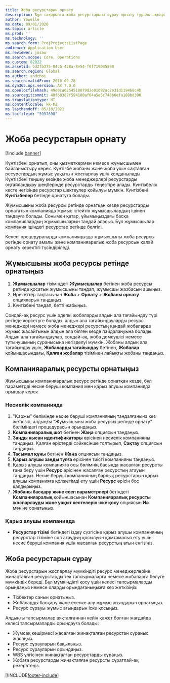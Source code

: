 ```yaml
---
title: Жоба ресурстарын орнату
description: Бұл тақырыпта жоба ресурстарына сұрау орнату туралы ақпарат берілген.
author: Yowelle
ms.date: 09/01/2020
ms.topic: article
ms.prod: ''
ms.technology: ''
ms.search.form: ProjProjectsListPage
audience: Application User
ms.reviewer: josaw
ms.search.scope: Core, Operations
ms.custom: 82022
ms.assetid: bd2fb375-84c6-428a-8e54-f0f719045898
ms.search.region: Global
ms.author: andchoi
ms.search.validFrom: 2016-02-28
ms.dyn365.ops.version: AX 7.0.0
ms.openlocfilehash: 49e0ca6254518079d2e01d92ac2e31d119468c4b
ms.sourcegitcommit: 40f68387f594180af64a5e5c748b6efa188bd300
ms.translationtype: HT
ms.contentlocale: kk-KZ
ms.lasthandoff: 05/10/2021
ms.locfileid: "5997698"
---
```

# <a name="set-up-project-resources"></a>Жоба ресурстарын орнату

[!include [banner](../includes/banner.md)]

Күнтізбені орнатып, оны қызметкермен немесе жұмысшымен байланыстыру керек. Күнтізбе жобаны және жоба үшін сақталған ресурстардың жұмыс уақытын жоспарлау үшін қолданылады. Күнтізбені теңшеу кезінде жоба менеджерлері ресурстарды оңтайландыру шеңберінде ресурстарды теңестіре алады. Күнтізбелік кесте негізінде ресурстар шектеулер қойылуы мүмкін. Күнтізбені **Күнтізбелер** бетінде орнатуға болады.

Жұмысшыны жоба ресурсы ретінде орнатқан кезде ресурстарды орнататын компанияда жұмыс істейтін жұмысшылардың ішінен таңдауға болады. Сонымен қатар, ұйымыңыздағы басқа компаниялардың жұмысшыларын таңдай аласыз. Бұл жұмысшылар компания ішіндегі ресурстар ретінде белгілі.

Келесі процедураларда компанияңызда жұмысшыны жоба ресурсы ретінде орнату амалы және компанияаралық жоба ресурсын қалай орнату керектігі түсіндіріледі.

## <a name="set-up-a-worker-as-a-project-resource"></a>Жұмысшыны жоба ресурсы ретінде орнатыңыз

1. **Жұмысшылар** тізіміндегі **Жұмысшылар** бетінен жоба ресурсы ретінде қосатын жұмысшыны таңдап, жұмысшы жазбасын ашыңыз.
2. Әрекеттер тақтасынан **Жоба** &gt; **Орнату** &gt; **Жобаны орнату** опцияларын таңдаңыз.
3. Күнтізбені таңдап, бетті жабыңыз.

Сондай-ақ ресурс үшін әдепкі жобаларды алдын ала тағайындау түрі ретінде көрсетуге болады. алдын ала тағайындауларды ресурс менеджері немесе жоба менеджері ресурстың қандай жобаларда жұмыс жасайтынын алдын ала білген кезде пайдалануына болады. Алдын ала тағайындаулар, сондай-ақ, жоба демеушісі немесе тұтынушының сұранысына негізделуі мүмкін. Жобаны алдын ала тағайындау үшін, **Жобаларды тағайындау** бетінен, **Жобалар** қойыншасындағы, **Қалған жобалар** тізімінен лайықты жобаны таңдаңыз.

## <a name="set-up-an-intercompany-resource"></a>Компанияаралық ресурсты орнатыңыз

Жұмысшыны компанияаралық ресурс ретінде орнатқан кезде, бұл параметрді несие беруші компания мен қарыз алушы компанияда орындау керек.

### <a name="in-the-lending-company"></a>Несиелік компанияда

1. "Қаржы" бөлімінде несие беруші компанияның таңдалғанына көз жеткізіп, алдыңғы "Жұмысшыны жоба ресурсы ретінде орнату" бөліміндегі процедурасын орындаңыз.
2. **Компанияаралық шот** бетінен **Жаңа** опциясын таңдаңыз.
3. **Заңды нысан идентификаторы** өрісінен несиелік компанияны таңдаңыз. Қалған өрістерді сәйкесінше толтырып, **Сақтау** опциясын таңдаңыз.
4. **Тасымал құны** бетінен **Жаңа** опциясын таңдаңыз.
5. **Қарыз алушы заңды тұлға** өрісінен тиісті компанияны таңдаңыз.
6. Қарыз алушы компанияға осы бөлімнің басында жасалған ресурсты ғана беру үшін **Ресурс** өрісінен жасалған ресурстың атауын таңдаңыз. Несие беруші компанияның барлық ресурстарын қарыз алушы компанияға қолжетімді ету үшін **Ресурс** өрісін бос қалдырыңыз.
7. **Жобаны басқару және есеп параметрлері** бетіндегі **Компанияаралық** қойыншасынан **Компанияаралық ресурсты жоспарлауды және уақыт кестелерін іске қосу** опциясын **Иә** мәніне орнатыңыз.

### <a name="in-the-borrowing-company"></a>Қарыз алушы компанияда

- **Ресурстар тізімі** бетіндегі іздеу сүзгісіне қарыз алушы компанияның ресурстар тізіміне сол атаудың қосылуын қамтамасыз ету үшін несие беруші компания үшін жасалған ресурстың атын енгізіңіз.

## <a name="request-project-resources"></a>Жоба ресурстарын сұрау
Жоба ресурстарын жоспарлау мүмкіндігі ресурс менеджерлеріне жинақталған ресурстарды тек тапсырмаларға немесе жобаларға бөлуге мүмкіндік береді. Бұл мүмкіндікті қосу үшін келесі тапсырмаларды орындаңыз немесе оларды орындағаныңызға көз жеткізіңіз:

- Тізбектер санын орнатыңыз.
- Жобаларды басқару және есепке алу жұмыс ағындарын орнатыңыз.
- Ресурс сұрауы жұмыс ағындарын іске қосыңыз.

Алдыңғы тапсырмалар аяқталғаннан кейін қажет болған жағдайда келесі тапсырмаларды орындауға болады:

- Жұмсақ көшірмесі жасалған жинақталған ресурстан сұраныс жасаңыз.
- Ресурс сұрауларын бақылаңыз.
- Ресурс сұрауларын орындаңыз.
- WBS үлгісінен жинақталған ресурстарды сұраңыз.
- Жобаға ресурстарды жинақталған ресурсты сұратпай-ақ резервтеңіз.


[!INCLUDE[footer-include](../includes/footer-banner.md)]